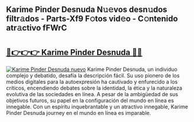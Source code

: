 ## Karime Pinder Desnuda N𝚞𝚎vos desn𝚞dos filtr𝚊dos - Parts-Xf9 F𝚘tos vid𝚎o - C𝚘ntenido atr𝚊ctivo fFWrC

# <h2><a href="http://mb95u0e.tromn.icu/?c=Karime+Pinder+Desnuda">🔗👉👉👉 Karime Pinder Desnuda 🔗🔗</a></h2>

[![Karime Pinder Desnuda nuevo](https://i.imgur.com/pEAQMta.gif)](http://mb95u0e.tromn.icu/?c=Karime+Pinder+Desnuda)
Karime Pinder Desnuda, un individuo complejo y debatido, desafía la descripción fácil. Su uso pionero de los medios digitales para la autoexpresión ha cautivado y enfurecido a los críticos, encendiendo debates sobre la identidad, la ética y la naturaleza evolutiva de las sociedades en línea. A pesar de la ambigüedad de sus objetivos futuros, su papel en la configuración del mundo en línea es innegable. Con un espíritu inquebrantable y un atractivo innegable, Karime Pinder Desnuda journey en el mundo en línea es imparable.
